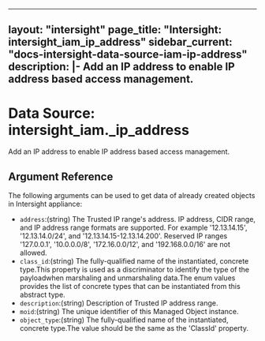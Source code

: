 
---
layout: "intersight"
page_title: "Intersight: intersight_iam_ip_address"
sidebar_current: "docs-intersight-data-source-iam-ip-address"
description: |-
Add an IP address to enable IP address based access management.
---

# Data Source: intersight_iam._ip_address
Add an IP address to enable IP address based access management.
## Argument Reference
The following arguments can be used to get data of already created objects in Intersight appliance:
* `address`:(string) The Trusted IP range's address. IP address, CIDR range, and IP address range formats are supported. For example '12.13.14.15', '12.13.14.0/24', and '12.13.14.15-12.13.14.200'. Reserved IP ranges '127.0.0.1', '10.0.0.0/8', '172.16.0.0/12', and '192.168.0.0/16' are not allowed. 
* `class_id`:(string) The fully-qualified name of the instantiated, concrete type.This property is used as a discriminator to identify the type of the payloadwhen marshaling and unmarshaling data.The enum values provides the list of concrete types that can be instantiated from this abstract type. 
* `description`:(string) Description of Trusted IP address range. 
* `moid`:(string) The unique identifier of this Managed Object instance. 
* `object_type`:(string) The fully-qualified name of the instantiated, concrete type.The value should be the same as the 'ClassId' property. 
